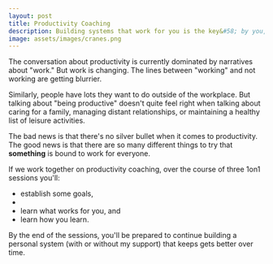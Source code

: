 ```yaml
---
layout: post
title: Productivity Coaching
description: Building systems that work for you is the key&#58; by you, for you.
image: assets/images/cranes.png
---
```


The conversation about productivity is currently dominated by narratives about "work." But work is changing. The lines between "working" and not working are getting blurrier. 

Similarly, people have lots they want to do outside of the workplace. But talking about "being productive" doesn't quite feel right when talking about caring for a family, managing distant relationships, or maintaining a healthy list of leisure activities. 

The bad news is that there's no silver bullet when it comes to productivity. The good news is that there are so many different things to try that **something** is bound to work for everyone. 

If we work together on productivity coaching, over the course of three 1on1 sessions you'll:

* establish some goals,
* 
* learn what works for you, and
* learn how you learn. 

By the end of the sessions, you'll be prepared to continue building a personal system (with or without my support) that keeps gets better over time.